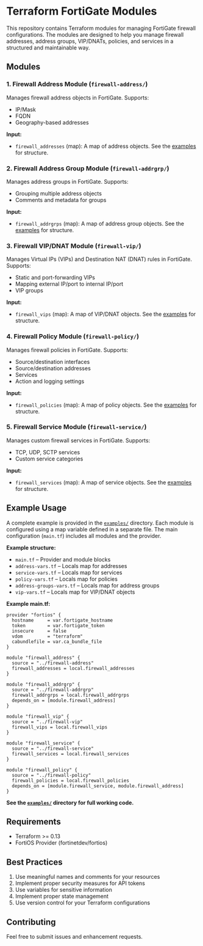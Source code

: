 # Terraform FortiGate Modules

This repository contains Terraform modules for managing FortiGate firewall configurations. The modules are designed to help you manage firewall addresses, address groups, VIP/DNATs, policies, and services in a structured and maintainable way.

## Modules

### 1. Firewall Address Module (`firewall-address/`)
Manages firewall address objects in FortiGate. Supports:
- IP/Mask
- FQDN
- Geography-based addresses

**Input:**
- `firewall_addresses` (map): A map of address objects. See the [examples](./examples) for structure.

### 2. Firewall Address Group Module (`firewall-addrgrp/`)
Manages address groups in FortiGate. Supports:
- Grouping multiple address objects
- Comments and metadata for groups

**Input:**
- `firewall_addrgrps` (map): A map of address group objects. See the [examples](./examples) for structure.

### 3. Firewall VIP/DNAT Module (`firewall-vip/`)
Manages Virtual IPs (VIPs) and Destination NAT (DNAT) rules in FortiGate. Supports:
- Static and port-forwarding VIPs
- Mapping external IP/port to internal IP/port
- VIP groups

**Input:**
- `firewall_vips` (map): A map of VIP/DNAT objects. See the [examples](./examples) for structure.

### 4. Firewall Policy Module (`firewall-policy/`)
Manages firewall policies in FortiGate. Supports:
- Source/destination interfaces
- Source/destination addresses
- Services
- Action and logging settings

**Input:**
- `firewall_policies` (map): A map of policy objects. See the [examples](./examples) for structure.

### 5. Firewall Service Module (`firewall-service/`)
Manages custom firewall services in FortiGate. Supports:
- TCP, UDP, SCTP services
- Custom service categories

**Input:**
- `firewall_services` (map): A map of service objects. See the [examples](./examples) for structure.

## Example Usage

A complete example is provided in the [`examples/`](./examples) directory. Each module is configured using a map variable defined in a separate file. The main configuration (`main.tf`) includes all modules and the provider.

**Example structure:**
- `main.tf` – Provider and module blocks
- `address-vars.tf` – Locals map for addresses
- `service-vars.tf` – Locals map for services
- `policy-vars.tf` – Locals map for policies
- `address-groups-vars.tf` – Locals map for address groups
- `vip-vars.tf` – Locals map for VIP/DNAT objects

**Example main.tf:**
```hcl
provider "fortios" {
  hostname     = var.fortigate_hostname
  token        = var.fortigate_token
  insecure     = false
  vdom         = "terraform"
  cabundlefile = var.ca_bundle_file
}

module "firewall_address" {
  source = "../firewall-address"
  firewall_addresses = local.firewall_addresses
}

module "firewall_addrgrp" {
  source = "../firewall-addrgrp"
  firewall_addrgrps = local.firewall_addrgrps
  depends_on = [module.firewall_address]
}

module "firewall_vip" {
  source = "../firewall-vip"
  firewall_vips = local.firewall_vips
}

module "firewall_service" {
  source = "../firewall-service"
  firewall_services = local.firewall_services
}

module "firewall_policy" {
  source = "../firewall-policy"
  firewall_policies = local.firewall_policies
  depends_on = [module.firewall_service, module.firewall_address]
}
```

**See the [`examples/`](./examples) directory for full working code.**

## Requirements
- Terraform >= 0.13
- FortiOS Provider (fortinetdev/fortios)

## Best Practices
1. Use meaningful names and comments for your resources
2. Implement proper security measures for API tokens
3. Use variables for sensitive information
4. Implement proper state management
5. Use version control for your Terraform configurations

## Contributing
Feel free to submit issues and enhancement requests.

